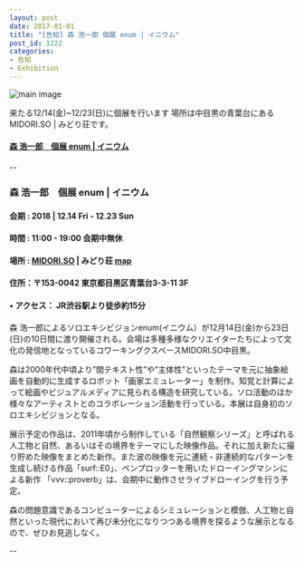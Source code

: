 ```yaml
---
layout: post
date: 2017-01-01
title: "[告知] 森 浩一郎 個展 enum | イニウム"
post_id: 1222
categories: 
- 告知
- Exhibition
---
```


![main image](/images/enum-2018-key-visual.jpg)

来たる12/14(金)~12/23(日)に個展を行います
場所は中目黒の青葉台にあるMIDORI.SO | みどり荘です。

#### [森 浩一郎　個展 enum | イニウム][1]


--

### 森 浩一郎　個展 enum | イニウム

#### 会期 : 2018 | 12.14 Fri - 12.23 Sun

#### 時間 : 11:00 - 19:00 会期中無休

#### 場所 : [MIDORI.SO][3] | みどり荘 [map][2]

#### 住所：〒153-0042 東京都目黒区青葉台3-3-11 3F
  
#### • アクセス： JR渋谷駅より徒歩約15分

森 浩一郎によるソロエキシビジョンenum(イニウム）が12月14日(金)から23日(日)の10日間に渡り開催される。会場は多種多様なクリエイターたちによって文化の発信地となっているコワーキングクスペースMIDORI.SO中目黒。


森は2000年代中頃より”間テキスト性”や”主体性”といったテーマを元に抽象絵画を自動的に生成するロボット「画家エミュレーター」を制作。知覚と計算によって絵画やビジュアルメディアに見られる構造を研究している。ソロ活動のほか様々なアーティストとのコラボレーション活動を行っている。本展は自身初のソロエキシビジョンとなる。


展示予定の作品は、2011年頃から制作している「自然観察シリーズ」と呼ばれる人工物と自然、あるいはその境界をテーマにした映像作品。それに加え新たに撮り貯めた映像をまとめた新作。また波の映像を元に連続・非連続的なパターンを生成し続ける作品「surf::E0」、ペンプロッターを用いたドローイングマシンによる新作 「vvv::proverb」は、会期中に動作させライブドローイングを行う予定。


森の問題意識であるコンピューターによるシミュレーションと模倣、人工物と自然といった現代において再び未分化になりつつある境界を探るような展示となるので、ぜひお見逃しなく。

--

[1]: https://enum.moxus.org

[2]: https://goo.gl/maps/hmxVy14bB372

[3]: http://midori.so/